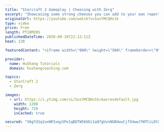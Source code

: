 ```yaml
---
title: "Starcraft 2 Gameplay | Cheesing with Zerg"
excerpt: "Showcasing some strong cheeses you can add to your own repertoire in some live ladder games with commentary!   Starcraft 2 Gameplay | Cheesing with Zerg #StarCraft2 #gameplay #zerg #cheese  Coaching -------------------------------------------------------------------------- Website: https://www.hushangcoaching.com"
originalUrl: https://youtube.com/watch?v=SusYMCQHv1k
type: video
price: Free
length: PT18M20S
publishedDateTime: 2020-09-10T22:12:11Z
heat: 130

featuredContent: "<iframe width=\"800\" height=\"500\" frameborder=\"0\" src=\"https://www.youtube.com/embed/SusYMCQHv1k\" allow=\"accelerometer; autoplay; encrypted-media; gyroscope; picture-in-picture\" allowfullscreen></iframe>"

provider:
  name: HuShang Tutorials
  domain: hushangcoaching.com

topics:
  - StarCraft 2
  - Zerg

images:
  - url: https://i.ytimg.com/vi/SusYMCQHv1k/maxresdefault.jpg
    width: 1280
    height: 720
    isCached: true

secured: "VAg7d1q1uxWE5xqySPe1qBQTW56UUi1aQ7gUvnNGBdwuCjfSUwwJfWTCcLDtXE8jJ7rCGHxYF8uIUSnb+/Y02b6ATiGurHZeXGYZXoTZjYAWwrDwgRnA1nGY1qwcoQGYc0HNRV/u79AnM7CbzbYwFArrE5/7b2wEdmMeGACZGJUmQDdrcsNkUQZzZb4PQ1bNs8o89wjyHnDd84H3e+cA3CkaDFAXvimCxYGupUiFnrq9j+q1HKUnwbn1XBOyHVxrZGi+eLr9P7BRXHZzEzNamxX1IZVT3owKjKFxG+MV7u4ntJ5kPNvQNe9BVTmkV1tKIqJ9YStXBD0u9Mezdd6pvLGiq66WFTSjJFm45JthuZR2aMAuGIcGxdYn/7Bv8O0CJ47HhmgJVS9ZyrJm7amPHjEF4mBYVyrk57O65uJ0khc=;W+oPBTKzpLvjlVX3x+PIxQ=="
---
```


